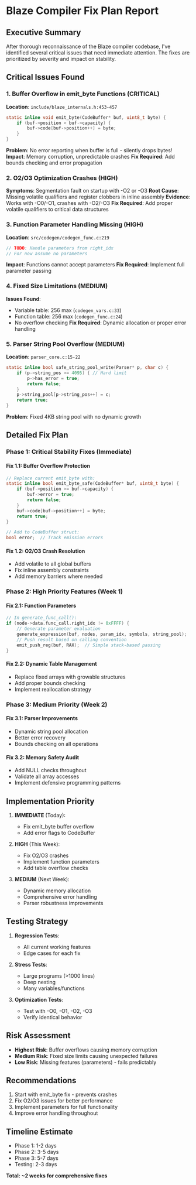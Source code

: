 # Blaze Compiler Fix Plan Report

## Executive Summary
After thorough reconnaissance of the Blaze compiler codebase, I've identified several critical issues that need immediate attention. The fixes are prioritized by severity and impact on stability.

## Critical Issues Found

### 1. **Buffer Overflow in emit_byte Functions** (CRITICAL)
**Location**: `include/blaze_internals.h:453-457`
```c
static inline void emit_byte(CodeBuffer* buf, uint8_t byte) {
    if (buf->position < buf->capacity) {
        buf->code[buf->position++] = byte;
    }
}
```
**Problem**: No error reporting when buffer is full - silently drops bytes!
**Impact**: Memory corruption, unpredictable crashes
**Fix Required**: Add bounds checking and error propagation

### 2. **O2/O3 Optimization Crashes** (HIGH)
**Symptoms**: Segmentation fault on startup with -O2 or -O3
**Root Cause**: Missing volatile qualifiers and register clobbers in inline assembly
**Evidence**: Works with -O0/-O1, crashes with -O2/-O3
**Fix Required**: Add proper volatile qualifiers to critical data structures

### 3. **Function Parameter Handling Missing** (HIGH)
**Location**: `src/codegen/codegen_func.c:219`
```c
// TODO: Handle parameters from right_idx
// For now assume no parameters
```
**Impact**: Functions cannot accept parameters
**Fix Required**: Implement full parameter passing

### 4. **Fixed Size Limitations** (MEDIUM)
**Issues Found**:
- Variable table: 256 max (`codegen_vars.c:33`)
- Function table: 256 max (`codegen_func.c:24`)
- No overflow checking
**Fix Required**: Dynamic allocation or proper error handling

### 5. **Parser String Pool Overflow** (MEDIUM)
**Location**: `parser_core.c:15-22`
```c
static inline bool safe_string_pool_write(Parser* p, char c) {
    if (p->string_pos >= 4095) { // Hard limit
        p->has_error = true;
        return false;
    }
    p->string_pool[p->string_pos++] = c;
    return true;
}
```
**Problem**: Fixed 4KB string pool with no dynamic growth

## Detailed Fix Plan

### Phase 1: Critical Stability Fixes (Immediate)

#### Fix 1.1: Buffer Overflow Protection
```c
// Replace current emit_byte with:
static inline bool emit_byte_safe(CodeBuffer* buf, uint8_t byte) {
    if (buf->position >= buf->capacity) {
        buf->error = true;
        return false;
    }
    buf->code[buf->position++] = byte;
    return true;
}

// Add to CodeBuffer struct:
bool error;  // Track emission errors
```

#### Fix 1.2: O2/O3 Crash Resolution
- Add volatile to all global buffers
- Fix inline assembly constraints
- Add memory barriers where needed

### Phase 2: High Priority Features (Week 1)

#### Fix 2.1: Function Parameters
```c
// In generate_func_call():
if (node->data.func_call.right_idx != 0xFFFF) {
    // Generate parameter evaluation
    generate_expression(buf, nodes, param_idx, symbols, string_pool);
    // Push result based on calling convention
    emit_push_reg(buf, RAX);  // Simple stack-based passing
}
```

#### Fix 2.2: Dynamic Table Management
- Replace fixed arrays with growable structures
- Add proper bounds checking
- Implement reallocation strategy

### Phase 3: Medium Priority (Week 2)

#### Fix 3.1: Parser Improvements
- Dynamic string pool allocation
- Better error recovery
- Bounds checking on all operations

#### Fix 3.2: Memory Safety Audit
- Add NULL checks throughout
- Validate all array accesses
- Implement defensive programming patterns

## Implementation Priority

1. **IMMEDIATE** (Today):
   - Fix emit_byte buffer overflow
   - Add error flags to CodeBuffer

2. **HIGH** (This Week):
   - Fix O2/O3 crashes
   - Implement function parameters
   - Add table overflow checks

3. **MEDIUM** (Next Week):
   - Dynamic memory allocation
   - Comprehensive error handling
   - Parser robustness improvements

## Testing Strategy

1. **Regression Tests**:
   - All current working features
   - Edge cases for each fix

2. **Stress Tests**:
   - Large programs (>1000 lines)
   - Deep nesting
   - Many variables/functions

3. **Optimization Tests**:
   - Test with -O0, -O1, -O2, -O3
   - Verify identical behavior

## Risk Assessment

- **Highest Risk**: Buffer overflows causing memory corruption
- **Medium Risk**: Fixed size limits causing unexpected failures
- **Low Risk**: Missing features (parameters) - fails predictably

## Recommendations

1. Start with emit_byte fix - prevents crashes
2. Fix O2/O3 issues for better performance
3. Implement parameters for full functionality
4. Improve error handling throughout

## Timeline Estimate

- Phase 1: 1-2 days
- Phase 2: 3-5 days  
- Phase 3: 5-7 days
- Testing: 2-3 days

**Total: ~2 weeks for comprehensive fixes**
